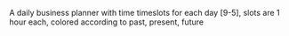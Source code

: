 A daily business planner with time timeslots for each day [9-5], slots are 1 hour each, colored according to past, present, future


